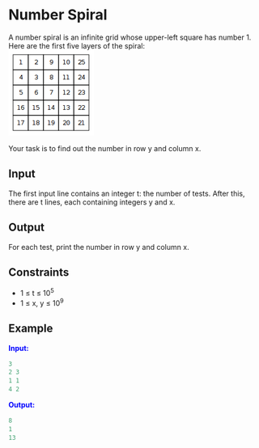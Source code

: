 # Number Spiral

A number spiral is an infinite grid whose upper-left square has number 1. Here are the first five layers of the spiral:  
![](spira.png)

Your task is to find out the number in row y and column x.
## Input
The first input line contains an integer t: the number of tests.
After this, there are t lines, each containing integers y and x.
## Output
For each test, print the number in row y and column x.
## Constraints

- 1 &le; t &le; 10<sup>5</sup>  
- 1 &le; x, y &le; 10<sup>9</sup>
## Example
<font color="blue">**Input:**</font> 
```c++
3
2 3
1 1
4 2
```
<font color="blue">**Output:**</font>
```c++
8
1
13
```